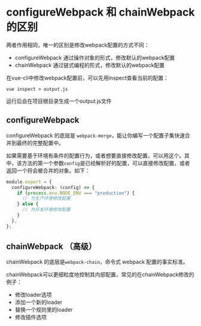 <!--
 * @Author: linxiaowen-i
 * @Date: 2020-11-03 14:29:56
 * @LastEditTime: 2020-11-03 15:15:00
 * @LastEditors: Please set LastEditors
 * @Description: In User Settings Edit
 * @FilePath: \common-tools\docs\webpack\pack-diff.md
-->

#  configureWebpack 和 chainWebpack 的区别

两者作用相同，唯一的区别是修改webpack配置的方式不同：

- configureWebpack 通过操作对象的形式，修改默认的webpack配置
- chainWebpack 通过链式编程的形式，修改默认的webpack配置

在vue-cli中修改webpack配置前，可以先用inspect查看当前的配置：
```shell
vue inspect > output.js
```
运行后会在项目根目录生成一个output.js文件


## configureWebpack

configureWebpack 的底层是 `webpack-merge`，能让你编写一个配置子集快速合并到最终的完整配置中。

如果需要基于环境有条件的配置行为，或者想要直接修改配置，可以用这个。其中，该方法的第一个参数`config`是已经解析好的配置，可以直接修改配置，或者返回一个将会被合并的对象。如下：

```typescript
module.export = {
  configureWebpack: (config) => {
    if (process.env.NODE_ENV === "production") {
      // 为生产环境修改配置
    } else {
      // 为开发环境修改配置
    }
  },
};
```


## chainWebpack （高级）

chainWebpack 的底层是`webpack-chain`，命令式 webpack 配置的事实标准。

chainWebpack可以更细粒度地控制其内部配置，常见的在chainWebpack修改的例子：

- 修改loader选项
- 添加一个新的loader
- 替换一个规则里的loader
- 修改插件选项